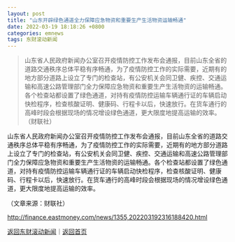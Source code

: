 ```yaml
---
layout: post
title: "山东开辟绿色通道全力保障应急物资和重要生产生活物资运输畅通"
date: 2022-03-19 18:18:26 +0800
categories: emnews
tags: 东财滚动新闻
---
```

> 山东省人民政府新闻办公室召开疫情防控工作发布会通报，目前山东全省的道路交通秩序总体平稳有序畅通，为了疫情防控工作的实际需要，近期有的地方部分道路上设立了专门的检查站，有公安机关会同卫健、疾控、交通运输和高速公路管理部门全力保障应急物资和重要生产生活物资的运输畅通。各个检查站都设置了绿色通道，对持有疫情防控运输车辆通行证的车辆启动快检程序，检查核酸证明、健康码、行程卡以后，快速放行。在货车通行的高峰时段会根据现场的情况增设绿色通道，更大限度地提高运输的效率。（财联社）

<p>山东省人民政府新闻办公室召开疫情防控工作发布会通报，目前山东全省的道路交通秩序总体平稳有序畅通，为了疫情防控工作的实际需要，近期有的地方部分道路上设立了专门的检查站，有公安机关会同卫健、疾控、交通运输和高速公路管理部门全力保障应急物资和重要生产生活物资的运输畅通。各个检查站都设置了绿色通道，对持有疫情防控运输车辆通行证的车辆启动快检程序，检查核酸证明、健康码、行程卡以后，快速放行。在货车通行的高峰时段会根据现场的情况增设绿色通道，更大限度地提高运输的效率。</p><p class="em_media">（文章来源：财联社）</p>

<http://finance.eastmoney.com/news/1355,202203192316188420.html>

[返回东财滚动新闻](//finews.withounder.com/emnews/)｜[返回首页](//finews.withounder.com/)